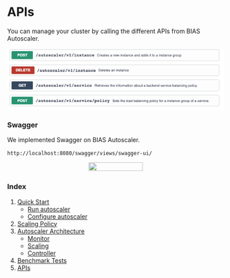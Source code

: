 # APIs

You can manage your cluster by calling the different APIs from BIAS Autoscaler.

![](../img/apis.png)

### Swagger
We implemented Swagger on BIAS Autoscaler.

```
http://localhost:8080/swagger/views/swagger-ui/
```
 
<p align="center"><img src="https://bias-cloud.github.io/BIAS-autoscaler/docs/img/BIAS_Swagger_print.png" height="50%" width="50%"> </p>

### Index

1. [Quick Start](../src/1-quick-start.md)
   - [Run autoscaler](../src/1-1-run.md)
   - [Configure autoscaler](../src/1-2-configure.md)
2. [Scaling Policy](../src/2-scaling-policy.md)
3. [Autoscaler Architecture](../src/3-architecture.md)
   - [Monitor](../src/3-1-monitor.md)
   - [Scaling](3-2-scaling.md)
   - [Controller](../src/3-3-controller.md)
4. [Benchmark Tests](../src/4-benchmark-tests.md)
5. [APIs](../src/5-apis.md)
